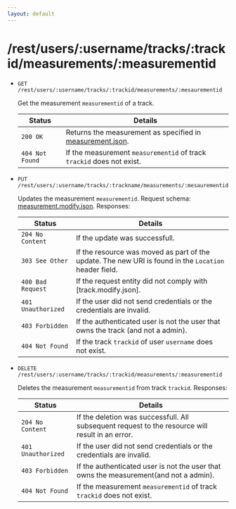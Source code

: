 ```yaml
---
layout: default
---
```


# /rest/users/:username/tracks/:trackid/measurements/:measurementid

*   `GET /rest/users/:username/tracks/:trackid/measurements/:mesaurementid`

    Get the measurement `measurementid` of a track.

    | Status             | Details
    |--------------------|--------
    | `200 OK`           | Returns the measurement as specified in [measurement.json].
    | `404 Not Found`    | If the measurement `measurementid` of track `trackid` does not exist.

*   `PUT /rest/users/:username/tracks/:trackname/measurements/:mesaurementid`

    Updates the measurement `measurementid`. Request schema: [measurement.modify.json]. Responses:

    | Status             | Details
    |--------------------|--------
    | `204 No Content`   | If the update was successfull.
    | `303 See Other`    | If the resource was moved as part of the update. The new URI is found in the `Location` header field.
    | `400 Bad Request`  | If the request entity did not comply with [track.modify.json].
    | `401 Unauthorized` | If the user did not send credentials or the credentials are invalid.
    | `403 Forbidden`    | If the authenticated user is not the user that owns the track (and not a admin).
    | `404 Not Found`    | If the track `trackid` of user `username` does not exist.

* `DELETE /rest/users/:username/tracks/:trackid/measurements/:measurementid`

    Deletes the measurement `measurementid` from track `trackid`. Responses:

    | Status             | Details
    |--------------------|--------
    | `204 No Content`   | If the deletion was successfull. All subsequent request to the resource will result in an error.
    | `401 Unauthorized` | If the user did not send credentials or the credentials are invalid.
    | `403 Forbidden`    | If the authenticated user is not the user that owns the measurement(and not a admin).
    | `404 Not Found`    | If the measurement `measurementid` of track `trackid` does not exist.


[measurement.json]:        https://github.com/enviroCar/enviroCar-server/blob/master/rest/src/main/resources/schema/measurement.json "measurement.json"
[measurement.modify.json]: https://github.com/enviroCar/enviroCar-server/blob/master/rest/src/main/resources/schema/measurement.modify.json "mesaurement.modify.json"
[measurement.create.json]: https://github.com/enviroCar/enviroCar-server/blob/master/rest/src/main/resources/schema/measurement.create.json "measurement.create.json"
[measurements.json]:       https://github.com/enviroCar/enviroCar-server/blob/master/rest/src/main/resources/schema/measurements.json "measurements.json"